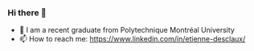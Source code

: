 ### Hi there 👋

- 🔭 I am a recent graduate from Polytechnique Montréal University
- 📫 How to reach me: https://www.linkedin.com/in/etienne-desclaux/
